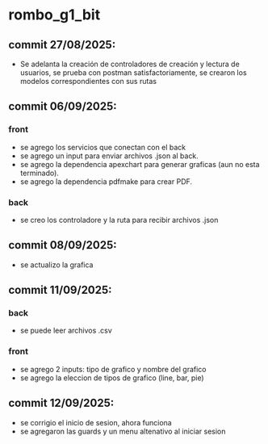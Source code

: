 # rombo_g1_bit
## commit 27/08/2025: 
- Se adelanta la creación de controladores de creación y lectura de usuarios, se prueba con postman satisfactoriamente, se crearon los modelos correspondientes con sus rutas 

## commit 06/09/2025: 
### front
- se agrego los servicios que conectan con el back
- se agrego un input para enviar archivos .json al back.
- se agrego la dependencia apexchart para generar graficas (aun no esta terminado).
- se agrego la dependencia pdfmake para crear PDF.

### back
- se creo los controladore y la ruta para recibir archivos .json 

## commit 08/09/2025:
- se actualizo la grafica

## commit 11/09/2025:
### back
- se puede leer archivos .csv 

### front
- se agrego 2 inputs: tipo de grafico y nombre del grafico
- se agrego la eleccion de tipos de grafico (line, bar, pie)

## commit 12/09/2025:
- se corrigio el inicio de sesion, ahora funciona
- se agregaron las guards y un menu altenativo al iniciar sesion 
